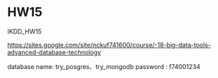 # HW15
IKDD_HW15

https://sites.google.com/site/nckuf741600/course/-18-big-data-tools-advanced-database-technology

database name: try_posgres、try_mongodb
password : f74001234



